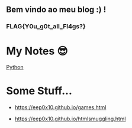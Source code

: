 ## Bem vindo ao meu blog :) !
### FLAG{Y0u_g0t_all_Fl4gs?}

# My Notes 😎

[Python](https://eep0x10.notion.site/Python-py-28226964817e495ead8951de05d1202d)

# Some Stuff...

* https://eep0x10.github.io/games.html

* https://eep0x10.github.io/htmlsmuggling.html
